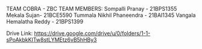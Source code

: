 TEAM COBRA - ZBC
TEAM MEMBERS:
Sompalli Pranay - 21BPS1355
Mekala Sujan- 21BCE5590
Tummala Nikhil Phaneendra - 21BAI1345
Vangala Hemalatha Reddy - 21BPS1399 


Drive Link: https://drive.google.com/drive/u/0/folders/1-1-sPoAkbkKITw8stLYMEtz6vB5hHBy3
